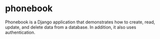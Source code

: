 phonebook
=========

Phonebook is a Django application that demonstrates how to create, read, update, and delete data from a database.
In addition, it also uses authentication.